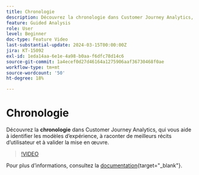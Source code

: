 ```yaml
---
title: Chronologie
description: Découvrez la chronologie dans Customer Journey Analytics, qui vous aide à identifier les modèles d’expérience, à raconter de meilleures histoires d’utilisateurs et à valider la mise en œuvre.
feature: Guided Analysis
role: User
level: Beginner
doc-type: Feature Video
last-substantial-update: 2024-03-15T00:00:00Z
jira: KT-15092
exl-id: 1eda14aa-6e1e-4a98-b0aa-f6dfc78d14c6
source-git-commit: 1a4ecef0d27d46164a1275906aaf36730468f0ae
workflow-type: tm+mt
source-wordcount: '50'
ht-degree: 18%

---
```


# Chronologie

Découvrez la **chronologie** dans Customer Journey Analytics, qui vous aide à identifier les modèles d’expérience, à raconter de meilleurs récits d’utilisateur et à valider la mise en œuvre.

>[!VIDEO](https://video.tv.adobe.com/v/3427810/?learn=on)

Pour plus dʼinformations, consultez la [documentation](https://experienceleague.adobe.com/en/docs/analytics-platform/using/guided-analysis/streams/timeline){target="_blank"}.
